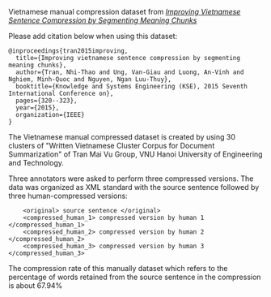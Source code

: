 Vietnamese manual compression dataset from [*Improving Vietnamese Sentence Compression by Segmenting Meaning Chunks*](https://ieeexplore.ieee.org/abstract/document/7371804/)

Please add citation below when using this dataset:

```
@inproceedings{tran2015improving,
  title={Improving vietnamese sentence compression by segmenting meaning chunks},
  author={Tran, Nhi-Thao and Ung, Van-Giau and Luong, An-Vinh and Nghiem, Minh-Quoc and Nguyen, Ngan Luu-Thuy},
  booktitle={Knowledge and Systems Engineering (KSE), 2015 Seventh International Conference on},
  pages={320--323},
  year={2015},
  organization={IEEE}
}
```

The Vietnamese manual compressed dataset is created by using 30 clusters of "Written Vietnamese Cluster Corpus for Document Summarization" of Tran Mai Vu Group, VNU Hanoi University of Engineering and Technology. 

Three annotators were asked to perform three compressed versions.
The data was organized as XML standard with the source sentence followed by three human-compressed versions:
```
	<original> source sentence </original>
	<compressed_human_1> compressed version by human 1 </compressed_human_1>
	<compressed_human_2> compressed version by human 2 </compressed_human_2>
	<compressed_human_3> compressed version by human 3 </compressed_human_3>
```
The compression rate of this manually dataset which refers to the percentage of words retained from the source sentence in the compression is about 67.94%
